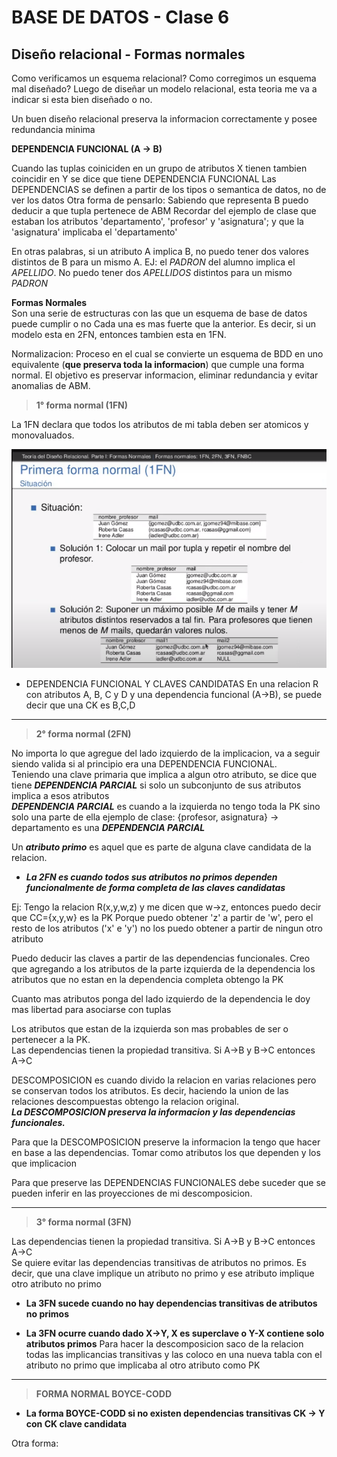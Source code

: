 # BASE DE DATOS - Clase 6
## Diseño relacional - Formas normales

Como verificamos un esquema relacional? Como corregimos un esquema mal diseñado? Luego de diseñar un modelo relacional, esta teoria me va a indicar si esta bien diseñado o no.

Un buen diseño relacional preserva la informacion correctamente y posee redundancia minima


__DEPENDENCIA FUNCIONAL (A -> B)__

Cuando las tuplas coiniciden en un grupo de atributos X tienen tambien coincidir en Y se dice que tiene DEPENDENCIA FUNCIONAL
Las DEPENDENCIAS se definen a partir de los tipos o semantica de datos, no de ver los datos
Otra forma de pensarlo: Sabiendo que representa B puedo deducir a que tupla pertenece de ABM
Recordar del ejemplo de clase que estaban los atributos 'departamento', 'profesor' y 'asignatura'; y que la 'asignatura' implicaba el 'departamento'

En otras palabras, si un atributo A implica B, no puedo tener dos valores distintos de B para un mismo A. EJ: el _PADRON_ del alumno implica el _APELLIDO_. No puedo tener dos _APELLIDOS_ distintos para un mismo _PADRON_

__Formas Normales__  
Son una serie de estructuras con las que un esquema de base de datos puede cumplir o no
Cada una es mas fuerte que la anterior. Es decir, si un modelo esta en 2FN, entonces tambien esta en 1FN.

Normalizacion: Proceso en el cual se convierte un esquema de BDD en uno equivalente (__que preserva toda la informacion__) que cumple una forma normal.
El objetivo es preservar informacion, eliminar redundancia y evitar anomalias de ABM.

> __1° forma normal (1FN)__

La 1FN declara que todos los atributos de mi tabla deben ser atomicos y monovaluados. 

![Alt text](img/1FN.png)


- DEPENDENCIA FUNCIONAL Y CLAVES CANDIDATAS
En una relacion R con atributos A, B, C y D y una dependencia funcional (A->B), se puede decir que una CK es B,C,D
-------------------------------------------------
> __2° forma normal (2FN)__  

No importa lo que agregue del lado izquierdo de la implicacion, va a seguir siendo valida si al principio era una DEPENDENCIA FUNCIONAL.  
Teniendo una clave primaria que implica a algun otro atributo, se dice que tiene ___DEPENDENCIA PARCIAL___ si solo un subconjunto de sus atributos implica a esos atributos  
___DEPENDENCIA PARCIAL___ es cuando a la izquierda no tengo toda la PK sino solo una parte de ella
ejemplo de clase: {profesor, asignatura} -> departamento es una ___DEPENDENCIA PARCIAL___

Un ___atributo primo___ es aquel que es parte de alguna clave candidata de la relacion.

- ___La 2FN es cuando todos sus atributos no primos dependen funcionalmente de forma completa de las claves candidatas___  

Ej: Tengo la relacion R(x,y,w,z) y me dicen que w->z, entonces puedo decir que CC={x,y,w} es la PK
Porque puedo obtener 'z' a partir de 'w', pero el resto de los atributos ('x' e 'y') no los puedo obtener a partir de ningun otro atributo

Puedo deducir las claves a partir de las dependencias funcionales. Creo que agregando a los atributos de la parte izquierda de la dependencia los atributos que no estan en la dependencia completa obtengo la PK

Cuanto mas atributos ponga del lado izquierdo de la dependencia le doy mas libertad para asociarse con tuplas

Los atributos que estan de la izquierda son mas probables de ser o pertenecer a la PK.  
Las dependencias tienen la propiedad transitiva. Si A->B y B->C entonces A->C

DESCOMPOSICION es cuando divido la relacion en varias relaciones pero se conservan todos los atributos. Es decir, haciendo la union de las relaciones descompuestas obtengo la relacion original.  
___La DESCOMPOSICION preserva la informacion y las dependencias funcionales.___

Para que la DESCOMPOSICION preserve la informacion la tengo que hacer en base a las dependencias. Tomar como atributos los que dependen y los que implicacion

Para que preserve las DEPENDENCIAS FUNCIONALES debe suceder que se pueden inferir en las proyecciones de mi descomposicion.

------------------------------------------
> __3° forma normal (3FN)__  

Las dependencias tienen la propiedad transitiva. Si A->B y B->C entonces A->C  
Se quiere evitar las dependencias transitivas de atributos no primos. Es decir, que una clave implique un atributo no primo y ese atributo implique otro atributo no primo

- __La 3FN sucede cuando no hay dependencias transitivas de atributos no primos__  

- __La 3FN ocurre cuando dado X->Y, X es superclave o Y-X contiene solo atributos primos__
Para hacer la descomposicion saco de la relacion todas las implicancias transitivas y las coloco
en una nueva tabla con el atributo no primo que implicaba al otro atributo como PK 

----------------------------------
> __FORMA NORMAL BOYCE-CODD__  

- __La forma BOYCE-CODD si no existen dependencias transitivas CK -> Y con CK clave candidata__  

Otra forma: 

